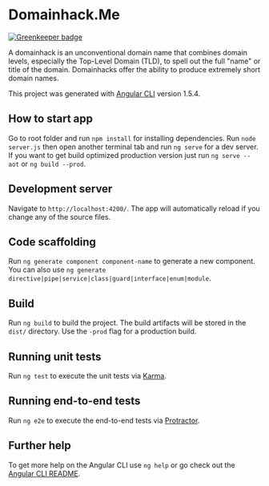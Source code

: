 # Domainhack.Me

[![Greenkeeper badge](https://badges.greenkeeper.io/grigoreme/domainhack.me.svg)](https://greenkeeper.io/)

A domainhack is an unconventional domain name that combines domain levels, especially the Top-Level Domain (TLD), to spell out the full "name" or title of the domain. Domainhacks offer the ability to produce extremely short domain names.

This project was generated with [Angular CLI](https://github.com/angular/angular-cli) version 1.5.4.

## How to start app

Go to root folder and run `npm install` for installing dependencies.
Run `node server.js` then open another terminal tab and run `ng serve` for a dev server.
If you want to get build optimized production version just run `ng serve --aot` or `ng build --prod`.

## Development server

Navigate to `http://localhost:4200/`. The app will automatically reload if you change any of the source files.

## Code scaffolding

Run `ng generate component component-name` to generate a new component. You can also use `ng generate directive|pipe|service|class|guard|interface|enum|module`.

## Build

Run `ng build` to build the project. The build artifacts will be stored in the `dist/` directory. Use the `-prod` flag for a production build.

## Running unit tests

Run `ng test` to execute the unit tests via [Karma](https://karma-runner.github.io).

## Running end-to-end tests

Run `ng e2e` to execute the end-to-end tests via [Protractor](http://www.protractortest.org/).

## Further help

To get more help on the Angular CLI use `ng help` or go check out the [Angular CLI README](https://github.com/angular/angular-cli/blob/master/README.md).
